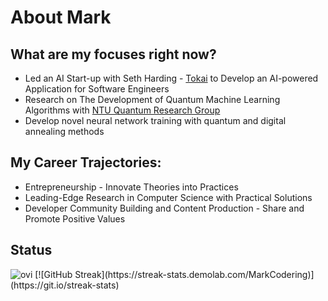 # About Mark

## What are my focuses right now?
- Led an AI Start-up with Seth Harding - [Tokai](https://github.com/TokaiApp) to Develop an AI-powered Application for Software Engineers
- Research on The Development of Quantum Machine Learning Algorithms with [NTU Quantum Research Group](https://github.com/ntu-quantum-finance)
- Develop novel neural network training with quantum and digital annealing methods

## My Career Trajectories:
- Entrepreneurship - Innovate Theories into Practices 
- Leading-Edge Research in Computer Science with Practical Solutions
- Developer Community Building and Content Production - Share and Promote Positive Values

## Status
<img src="https://github-readme-stats.vercel.app/api/top-langs?username=MarkCodering&show_icons=true&locale=en&layout=compact&theme=chartreuse-dark" alt="ovi" />
[![GitHub Streak](https://streak-stats.demolab.com/MarkCodering)](https://git.io/streak-stats)
